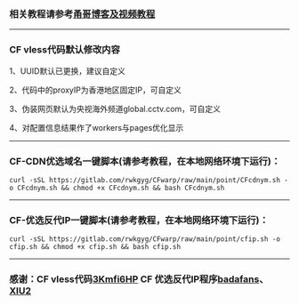 
### 相关教程请参考[甬哥博客及视频教程](https://ygkkk.blogspot.com/2023/07/cfworkers-vless.html)
--------------------------------
### CF vless代码默认修改内容

1、UUID默认已更换，建议自定义

2、代码中的proxyIP为香港地区固定IP，可自定义

3、伪装网页默认为央视海外频道global.cctv.com，可自定义

4、对配置信息结果作了workers与pages优化显示

---------------------------------
### CF-CDN优选域名一键脚本(请参考教程，在本地网络环境下运行)：
```
curl -sSL https://gitlab.com/rwkgyg/CFwarp/raw/main/point/CFcdnym.sh -o CFcdnym.sh && chmod +x CFcdnym.sh && bash CFcdnym.sh
```
------------------------------------------------------------------------
### CF-优选反代IP一键脚本(请参考教程，在本地网络环境下运行)：
```
curl -sSL https://gitlab.com/rwkgyg/CFwarp/raw/main/point/cfip.sh -o cfip.sh && chmod +x cfip.sh && bash cfip.sh
```

------------------------------------------------------------------------
### 感谢：CF vless代码[3Kmfi6HP](https://github.com/3Kmfi6HP/EDtunnel) CF 优选反代IP程序[badafans](https://github.com/badafans/Cloudflare-IP-SpeedTest)、[XIU2](https://github.com/XIU2/CloudflareSpeedTest)


